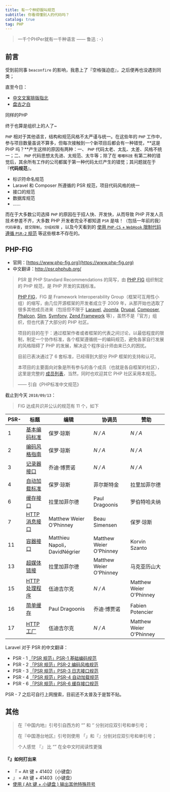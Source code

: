 ```yaml
---
title: 有一个种舒服叫规范
subtitle: 你看得懂别人的代码吗？
catalog: true
tag: PHP
---
```


> 一千个PHPer就有一千种语言       —— 鲁迅  : -）

## 前言

受到前同事 `beaconfire` 的影响，我患上了『空格强迫症』，之后便再也没遇到同类；

直至今日：

* [中文文案排版指北](https://github.com/mzlogin/chinese-copywriting-guidelines)
* [盘古之白](https://yihui.name/cn/2017/05/pangu/) 

同样的PHP

终于也算是组织上的人了~

`PHP` 相对于其他语言，结构和规范风格不太严谨与统一。在这些年的 `PHP` 工作中，参与项目数量虽说不算多，但每次接触到一个新项目后都会有一种错觉，**这是 PHP 吗？**产生这样的原因有两种：一、 `PHP` 代码太老、太乱、太差、风格不统一；二、 `PHP` 代码思想太先进、太规范、太牛等；除了在 `嘟嘟科技` 有第二种的错觉后，其余所有工作的公司都属于第一种代码太烂产生的错觉；其问题就在于 『**代码规范**』。

* 标识符命名规范
* Laravel 和 Composer 所遵循的 PSR 规范，项目代码风格的统一
* 接口的规范
* 数据库规范
* ……

而在于大多数公司选择 `PHP` 的原因在于招人快、开发快，从而导致 PHP 开发人员技术参差不齐，大多数 PHP 开发者完全不都知道 `PSR` 是啥！（包括一年前的我）`代码审查`，`提交限制`，`分组权限` ，以及今天看到的 [使用 `PHP-CS` + `WebHook` 限制代码遵循 `PSR-2` 规范](https://segmentfault.com/a/1190000015971297) 等这些根本不存在的。

## PHP-FIG 

- 官网：[https://www.php-fig.org](https://www.php-fig.org)
- 中文翻译：http://psr.phphub.org/

> PSR 是 PHP Standard Recommendations 的简写，由 [PHP FIG](https://github.com/php-fig) 组织制定的 PHP 规范，是 PHP 开发的实践标准。
>
> [PHP FIG](https://github.com/php-fig)，FIG 是 Framework Interoperability Group（框架可互用性小组）的缩写，由几位开源框架的开发者成立于 2009 年，从那开始也选取了很多其他成员进来（包括但不限于 [Laravel](http://laravel.com/), [Joomla](https://www.joomla.org/), [Drupal](https://www.drupal.org/), [Composer](https://getcomposer.org/), [Phalcon](https://phalconphp.com/en/), [Slim](http://www.slimframework.com/), [Symfony](http://symfony.com/), [Zend Framework](http://framework.zend.com/) 等），虽然不是「官方」组织，但也代表了大部分的 PHP 社区。
>
> 项目的目的在于：通过框架作者或者框架的代表之间讨论，以最低程度的限制，制定一个协作标准，各个框架遵循统一的编码规范，避免各家自行发展的风格阻碍了 PHP 的发展，解决这个程序设计师由来已久的困扰。
>
> 目前已表决通过了 6 套标准，已经得到大部分 PHP 框架的支持和认可。
>
> 本项目的主要面向对象是所有参与的各个成员（也就是各自框架的社区），这里是完整的 [成员列表](http://www.php-fig.org/members/)，当然，同时也欢迎其它 PHP 社区采用本规范。
>
> —— 引自《PHP标准中文规范》

截止到今天 `2018/09/13`：

> FIG 达成共识并公认的规范有 11 个，如下

| PSR- | 标题                                               | 编辑                          | 协调员                  | 赞助                    |
| ---- | -------------------------------------------------- | ----------------------------- | ----------------------- | ----------------------- |
| 1    | [基本编码标准](https://www.php-fig.org/psr/psr-1)  | 保罗·琼斯                     | *N / A*                 | *N / A*                 |
| 2    | [编码风格指南](https://www.php-fig.org/psr/psr-2)  | 保罗·琼斯                     | *N / A*                 | *N / A*                 |
| 3    | [记录器接口](https://www.php-fig.org/psr/psr-3)    | 乔迪·博贾诺                   | *N / A*                 | *N / A*                 |
| 4    | [自动加载标准](https://www.php-fig.org/psr/psr-4)  | 保罗·琼斯                     | 菲尔斯特金              | 拉里加菲尔德            |
| 6    | [缓存接口](https://www.php-fig.org/psr/psr-6)      | 拉里加菲尔德                  | Paul Dragoonis          | 罗伯特哈夫纳            |
| 7    | [HTTP消息接口](https://www.php-fig.org/psr/psr-7)  | Matthew Weier O'Phinney       | Beau Simensen           | 保罗·琼斯               |
| 11   | [容器接口](https://www.php-fig.org/psr/psr-11)     | Matthieu Napoli，DavidNégrier | Matthew Weier O'Phinney | Korvin Szanto           |
| 13   | [超媒体链接](https://www.php-fig.org/psr/psr-13)   | 拉里加菲尔德                  | Matthew Weier O'Phinney | 马克亚历山大            |
| 15   | [HTTP处理程序](https://www.php-fig.org/psr/psr-15) | 伍迪吉尔克                    | *N / A*                 | Matthew Weier O'Phinney |
| 16   | [简单缓存](https://www.php-fig.org/psr/psr-16)     | Paul Dragoonis                | 乔迪·博贾诺             | Fabien Potencier        |
| 17   | [HTTP工厂](https://www.php-fig.org/psr/psr-17)     | 伍迪吉尔克                    | *N / A*                 | Matthew Weier O'Phinney |

Laravel 对于 PSR 的中文翻译：

* PSR - 1 [「PSR 规范」PSR-1 基础编码规范](https://laravel-china.org/topics/2078/psr-specification-psr-1-basic-coding-specification)
* PSR - 2 [「PSR 规范」PSR-2 编码风格规范](https://laravel-china.org/topics/2079/psr-specification-psr-2-coding-style-specification)
* PSR - 3 [「PSR 规范」PSR-3 日志接口规范](https://laravel-china.org/topics/2080/psr-specification-psr-3-log-interface-specification)
* PSR - 4 [「PSR 规范」PSR-4 自动加载规范](https://laravel-china.org/topics/2081/psr-specification-psr-4-automatic-loading-specification)
* PSR - 6 [「PSR 规范」PSR-6 缓存接口规范](https://laravel-china.org/topics/2082/psr-specification-psr-6-cache-interface-specification)

PSR - 7 之后可自行上网搜索，目前还不太普及于是暂不贴。

## 其他

> 在『中国内地』引号引自西方的 “” 和 ‘’ 分别对应双引号和单引号；
>
> 在『中国港台地区』引号则使用 「」和『』分别对应双引号和单引号；
>
> 个人感觉 『』 比  “”  在全中文时阅读性更强

#### 『』如何打出来

* 『   =  Alt 键 + 41402（小键盘）
*  』  =  Alt 键 + 41403（小键盘）
* [使用 ( Alt 键 + 小键盘 ) 输出其他特殊符号](http://tieba.baidu.com/p/707205937)